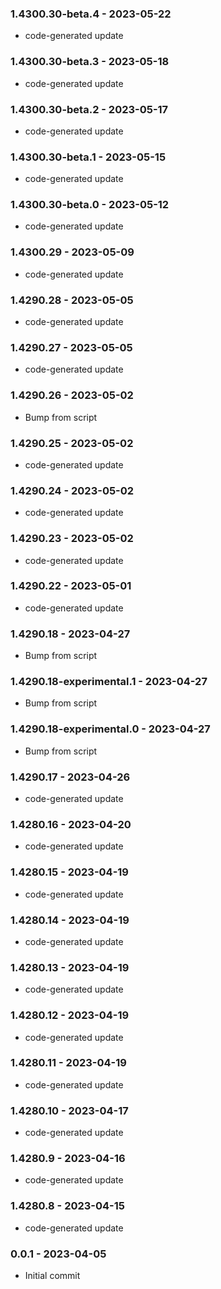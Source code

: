 ### 1.4300.30-beta.4 - 2023-05-22

- code-generated update

### 1.4300.30-beta.3 - 2023-05-18

- code-generated update

### 1.4300.30-beta.2 - 2023-05-17

- code-generated update

### 1.4300.30-beta.1 - 2023-05-15

- code-generated update

### 1.4300.30-beta.0 - 2023-05-12

- code-generated update

### 1.4300.29 - 2023-05-09

- code-generated update

### 1.4290.28 - 2023-05-05

- code-generated update

### 1.4290.27 - 2023-05-05

- code-generated update

### 1.4290.26 - 2023-05-02

- Bump from script

### 1.4290.25 - 2023-05-02

- code-generated update

### 1.4290.24 - 2023-05-02

- code-generated update

### 1.4290.23 - 2023-05-02

- code-generated update

### 1.4290.22 - 2023-05-01

- code-generated update

### 1.4290.18 - 2023-04-27

- Bump from script

### 1.4290.18-experimental.1 - 2023-04-27

- Bump from script

### 1.4290.18-experimental.0 - 2023-04-27

- Bump from script

### 1.4290.17 - 2023-04-26

- code-generated update

### 1.4280.16 - 2023-04-20

- code-generated update

### 1.4280.15 - 2023-04-19

- code-generated update

### 1.4280.14 - 2023-04-19

- code-generated update

### 1.4280.13 - 2023-04-19

- code-generated update

### 1.4280.12 - 2023-04-19

- code-generated update

### 1.4280.11 - 2023-04-19

- code-generated update

### 1.4280.10 - 2023-04-17

- code-generated update

### 1.4280.9 - 2023-04-16

- code-generated update

### 1.4280.8 - 2023-04-15

- code-generated update

### 0.0.1 - 2023-04-05

- Initial commit